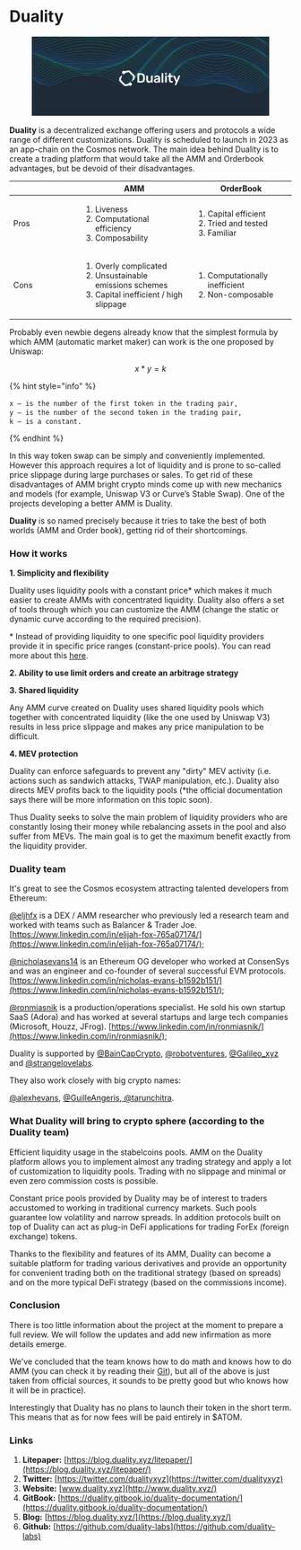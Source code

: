# Duality

<figure><img src="../.gitbook/assets/image (2) (2) (2).png" alt=""><figcaption></figcaption></figure>

**Duality** is a decentralized exchange offering users and protocols a wide range of different customizations. Duality is scheduled to launch in 2023 as an app-chain on the Cosmos network. The main idea behind Duality is to create a trading platform that would take all the AMM and Orderbook advantages, but be devoid of their disadvantages.

<table><thead><tr><th width="108.33333333333331"></th><th>AMM</th><th>OrderBook</th></tr></thead><tbody><tr><td>Pros</td><td><ol><li>Liveness</li><li>Computational efficiency</li><li>Composability</li></ol></td><td><ol><li>Capital efficient</li><li>Tried and tested</li><li>Familiar</li></ol></td></tr><tr><td>Cons</td><td><ol><li>Overly complicated</li><li>Unsustainable emissions schemes</li><li>Capital inefficient / high slippage</li></ol></td><td><ol><li>Computationally inefficient</li><li>Non-composable</li></ol></td></tr></tbody></table>

Probably even newbie degens already know that the simplest formula by which AMM (automatic market maker) can work is the one proposed by Uniswap:

$$
x*y = k
$$

{% hint style="info" %}
```
x – is the number of the first token in the trading pair, 
y – is the number of the second token in the trading pair,
k – is a constant.
```
{% endhint %}

In this way token swap can be simply and conveniently implemented. However this approach requires a lot of liquidity and is prone to so-called price slippage during large purchases or sales. To get rid of these disadvantages of AMM bright crypto minds come up with new mechanics and models (for example, Uniswap V3 or Curve’s Stable Swap). One of the projects developing a better AMM is Duality.

**Duality** is so named precisely because it tries to take the best of both worlds (AMM and Order book), getting rid of their shortcomings.

### How it works

**1. Simplicity and flexibility**

Duality uses liquidity pools with a constant price\* which makes it much easier to create AMMs with concentrated liquidity. Duality also offers a set of tools through which you can customize the AMM (change the static or dynamic curve according to the required precision).

\* Instead of providing liquidity to one specific pool liquidity providers provide it in specific price ranges (constant-price pools). You can read more about this [here](https://duality.gitbook.io/duality-documentation/concepts/liquidity-pools).

**2. Ability to use limit orders and create an arbitrage strategy**

**3. Shared liquidity**

Any AMM curve created on Duality uses shared liquidity pools which together with concentrated liquidity (like the one used by Uniswap V3) results in less price slippage and makes any price manipulation to be difficult.

**4. MEV protection**

Duality can enforce safeguards to prevent any "dirty" MEV activity (i.e. actions such as sandwich attacks, TWAP manipulation, etc.). Duality also directs MEV profits back to the liquidity pools (\*the official documentation says there will be more information on this topic soon).

Thus Duality seeks to solve the main problem of liquidity providers who are constantly losing their money while rebalancing assets in the pool and also suffer from MEVs. The main goal is to get the maximum benefit exactly from the liquidity provider.

### Duality team

It's great to see the Cosmos ecosystem attracting talented developers from Ethereum:&#x20;

[@eljhfx](https://twitter.com/eljhfx) is a DEX / AMM researcher who previously led a research team and worked with teams such as Balancer & Trader Joe. [https://www.linkedin.com/in/elijah-fox-765a07174/](https://www.linkedin.com/in/elijah-fox-765a07174/);

[@nicholasevans14](https://twitter.com/NicholasEvans14) is an Ethereum OG developer who worked at ConsenSys and was an engineer and co-founder of several successful EVM protocols. [https://www.linkedin.com/in/nicholas-evans-b1592b151/](https://www.linkedin.com/in/nicholas-evans-b1592b151/);

[@ronmiasnik](https://twitter.com/RonMiasnik) is a production/operations specialist. He sold his own startup SaaS (Adora) and has worked at several startups and large tech companies (Microsoft, Houzz, JFrog). [https://www.linkedin.com/in/ronmiasnik/](https://www.linkedin.com/in/ronmiasnik/);

Duality is supported by [@BainCapCrypto](https://twitter.com/BainCapCrypto), [@robotventures](https://twitter.com/robotventures), [@Galileo\_xyz](https://twitter.com/Galileo\_xyz) and [@strangelovelabs](https://twitter.com/strangelovelabs).

They also work closely with big crypto names:

[@alexhevans](https://twitter.com/alexhevans), [@GuilleAngeris](https://twitter.com/GuilleAngeris),[ @tarunchitra](https://twitter.com/tarunchitra).&#x20;

### What Duality will bring to crypto sphere (according to the Duality team)

Efficient liquidity usage in the stabelcoins pools. AMM on the Duality platform allows you to implement almost any trading strategy and apply a lot of customization to liquidity pools. Trading with no slippage and minimal or even zero commission costs is possible.

Constant price pools provided by Duality may be of interest to traders accustomed to working in traditional currency markets. Such pools guarantee low volatility and narrow spreads. In addition protocols built on top of Duality can act as plug-in DeFi applications for trading ForEx (foreign exchange) tokens.

Thanks to the flexibility and features of its AMM, Duality can become a suitable platform for trading various derivatives and provide an opportunity for convenient trading both on the traditional strategy (based on spreads) and on the more typical DeFi strategy (based on the commissions income).&#x20;

### Conclusion

There is too little information about the project at the moment to prepare a full review. We will follow the updates and add new infirmation as more details emerge. &#x20;

We've concluded that the team knows how to do math and knows how to do AMM (you can check it by reading their [Git](https://github.com/duality-labs)), but all of the above is just taken from official sources, it sounds to be pretty good but who knows how it will be in practice).&#x20;

Interestingly that Duality has no plans to launch their token in the short term. This means that as for now fees will be paid entirely in $ATOM.

### Links <a href="#9fuu" id="9fuu"></a>

1. **Litepaper:** [https://blog.duality.xyz/litepaper/](https://blog.duality.xyz/litepaper/)
2. **Twitter:** [https://twitter.com/dualityxyz](https://twitter.com/dualityxyz)
3. **Website:** [www.duality.xyz](http://www.duality.xyz/)
4. **GitBook:** [https://duality.gitbook.io/duality-documentation/](https://duality.gitbook.io/duality-documentation/)
5. **Blog:** [https://blog.duality.xyz/](https://blog.duality.xyz/)
6. **Github:** [https://github.com/duality-labs](https://github.com/duality-labs)
